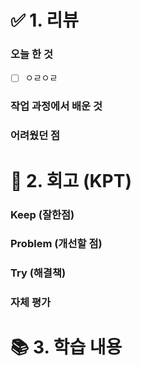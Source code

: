 # ✅ 1. 리뷰
### 오늘 한 것
- [ ] ㅇㄹㅇㄹ 

### 작업 과정에서 배운 것

### 어려웠던 점

# 🤔 2. 회고 (KPT)
### Keep (잘한점)

### Problem (개선할 점)

### Try (해결책)
 
### 자체 평가

# 📚 3. 학습 내용
